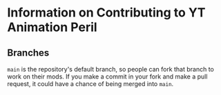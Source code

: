 # Information on Contributing to YT Animation Peril
## Branches
`main` is the repository's default branch, so people can fork that branch to work on their mods. If you make a commit in your fork and make a pull request, it could have a chance of being merged into `main`.
